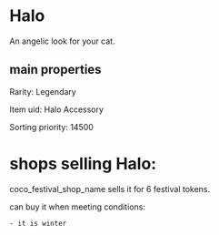 # Halo

An angelic look for your cat.

## main properties

Rarity: Legendary

Item uid: Halo Accessory

Sorting priority: 14500

# shops selling Halo:

coco_festival_shop_name sells it for 6 festival tokens.

  can buy it when meeting conditions: 

    - it is winter